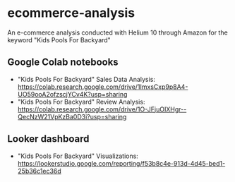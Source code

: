 # ecommerce-analysis
An e-commerce analysis conducted with Helium 10 through Amazon for the keyword "Kids Pools For Backyard"

## Google Colab notebooks
- "Kids Pools For Backyard" Sales Data Analysis: https://colab.research.google.com/drive/1ImxsCxp9p8A4-UO59ooA2ofzscjYCv4K?usp=sharing
- "Kids Pools For Backyard" Review Analysis: https://colab.research.google.com/drive/1O-JFjuOIXHgr--QecNzW21VpKzBa0D3i?usp=sharing

## Looker dashboard
- "Kids Pools For Backyard" Visualizations: https://lookerstudio.google.com/reporting/f53b8c4e-913d-4d45-bed1-25b36c1ec36d
